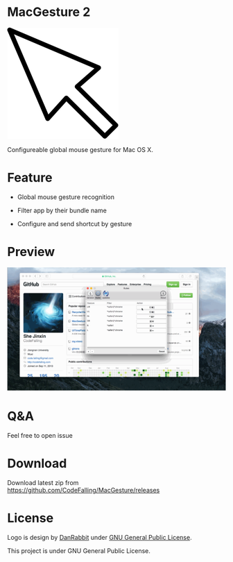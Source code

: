 # MacGesture 2

![logo](logo.png)

Configureable global mouse gesture for Mac OS X.

# Feature

- Global mouse gesture recognition

- Filter app by their bundle name

- Configure and send shortcut by gesture

# Preview

![Preview](MacGesture.gif)

# Q&A

Feel free to open issue

# Download

Download latest zip from https://github.com/CodeFalling/MacGesture/releases

# License

Logo is design by [DanRabbit](http://www.iconarchive.com/artist/danrabbit.html) under [GNU General Public License](https://en.wikipedia.org/wiki/GNU_General_Public_License).

This project is under GNU General Public License.
